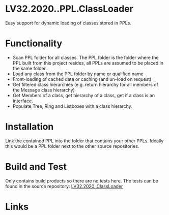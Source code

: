 # LV32.2020..PPL.ClassLoader
Easy support for dynamic loading of classes stored in PPLs.

# Functionality
- Scan PPL folder for all classes. The PPL folder is the folder where the PPL built from this project resides, all PPLs are assumed to be placed in the same folder.
- Load any class from the PPL folder by name or qualified name
- Front-loading of cached data or caching (and un-load on request)
- Get filtered class hierarchies (e.g. return hierarchy for all members of the Message class hierarchy)
- Get Members of a class, get hierarchy of a class, get if a class is an interface.
- Populate Tree, Ring and Listboxes with a class hierarchy.

# Installation
Link the contained PPL into the folder that contains your other PPLs.
Ideally this would be a PPL folder next to the other source repositories.

# Build and Test
Only contains build products so there are no tests here. 
The tests can be found in the source repository: [LV32.2020..ClassLoader][1]

# Links
[1]: https://github.com/HenrikDueholm/LV32.2020..ClassLoader